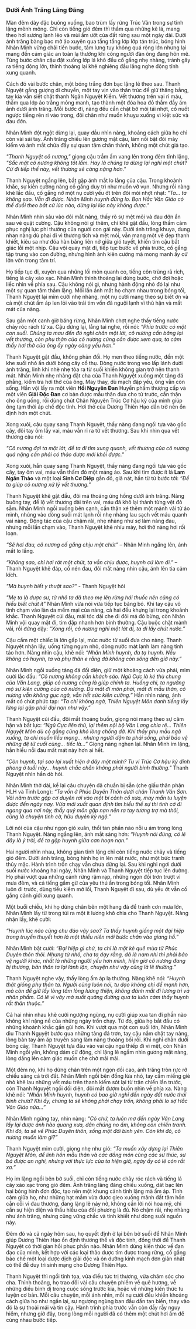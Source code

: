  ### Dưới Ánh Trăng Lãng Đãng
 
Màn đêm dày đặc buông xuống, bao trùm lấy rừng Trúc Vân trong sự tĩnh lặng mênh mông. Chỉ còn tiếng gió đêm thì thầm qua những kẽ lá, mang theo hơi sương lạnh lẽo và mùi ẩm ướt của đất rừng sau một ngày dài. Dưới ánh trăng bàng bạc mờ ảo xuyên qua tầng tầng lớp lớp tán trúc, bóng hình Nhân Minh vững chãi tiến bước, tấm lưng tuy không quá rộng lớn nhưng lại mang đến cảm giác an toàn lạ thường khi cõng người đàn ông đang hôn mê. Từng bước chân cậu đặt xuống lớp lá khô đều cố gắng nhẹ nhàng, tránh gây ra tiếng động lớn, thỉnh thoảng lại khẽ nghiêng đầu lắng nghe động tĩnh xung quanh.

Cách đó vài bước chân, một bóng trắng đơn bạc lặng lẽ theo sau. Thanh Nguyệt gắng gượng di chuyển, một tay vịn vào thân trúc để giữ thăng bằng, tay kia vẫn siết chặt thanh Ngân Nguyệt Kiếm. Vết thương trên vai rỉ máu, thấm qua lớp áo trắng mỏng manh, tạo thành một đóa hoa đỏ thẫm đầy ám ảnh dưới ánh trăng. Mỗi bước đi, nàng đều cắn chặt bờ môi tái nhợt, cố nuốt ngược tiếng rên rỉ vào trong, đôi chân như muốn khuỵu xuống vì kiệt sức và đau đớn.

Nhân Minh đột ngột dừng lại, quay đầu nhìn nàng, khoảng cách giữa họ chỉ còn vài sải tay. Ánh trăng chiếu lên gương mặt cậu, làm nổi bật đôi mày kiếm và ánh mắt chứa đầy sự quan tâm chân thành, không một chút giả tạo.

_"Thanh Nguyệt cô nương,"_ giọng cậu trầm ấm vang lên trong đêm tĩnh lặng, _"Sắc mặt cô nương không tốt lắm. Hay là chúng ta dừng lại nghỉ một chút? Cứ đi tiếp thế này, vết thương sẽ càng nặng hơn."_

Thanh Nguyệt ngẩng lên, bắt gặp ánh mắt lo lắng của cậu. Trong khoảnh khắc, sự kiên cường nàng cố gắng duy trì như muốn vỡ vụn. Nhưng rồi nàng khẽ lắc đầu, cố gắng nở một nụ cười yếu ớt trên đôi môi nhợt nhạt: _"Ta... ta không sao. Vẫn đi được. Nhân Minh huynh đừng lo. Bọn Hắc Vân Giáo có thể đuổi theo bất cứ lúc nào, dừng lại lúc này không được."_

Nhân Minh nhìn sâu vào đôi mắt nàng, thấy rõ sự mệt mỏi và đau đớn ẩn sau vẻ quật cường. Cậu không nói gì thêm, chỉ khẽ gật đầu, lòng thầm cảm phục nghị lực phi thường của người con gái này. Dưới ánh trăng khuya, dung nhan nàng dù phai đi vì thương tích và mệt mỏi, vẫn mang một vẻ đẹp thanh khiết, kiêu sa như đóa hàn băng liên nở giữa gió tuyết, khiến tim cậu bất giác lỗi một nhịp. Cậu vội quay mặt đi, tiếp tục bước về phía trước, cố gắng tập trung vào con đường, nhưng hình ảnh kiên cường mà mong manh ấy cứ lởn vởn trong tâm trí.

Họ tiếp tục đi, xuyên qua những lối mòn quanh co, tiếng côn trùng rả rích, tiếng lá cây xào xạc. Nhân Minh thỉnh thoảng lại dừng bước, chờ đợi hoặc liếc nhìn về phía sau. Cậu không nói gì, nhưng hành động nhỏ đó lại như một sự quan tâm thầm lặng. Mỗi lần ánh mắt họ chạm nhau trong bóng tối, Thanh Nguyệt lại mỉm cười nhẹ nhàng, một nụ cười mang theo sự biết ơn và cả một chút ấm áp len lỏi vào trái tim vốn đã nguội lạnh vì thù hận và mất mát của nàng.

Sau gần một canh giờ băng rừng, Nhân Minh chợt nghe thấy tiếng nước chảy róc rách từ xa. Cậu dừng lại, lắng tai nghe, rồi nói: _“Phía trước có một con suối. Chúng ta mau đến đó nghỉ chân một lát, cô nương cần băng lại vết thương, còn phụ thân của cô nương cũng cần được xem qua, ta cảm thấy hơi thở của ông ấy ngày càng yếu hơn.”_

Thanh Nguyệt gật đầu, không phản đối. Họ men theo tiếng nước, đến một khe suối nhỏ ẩn dưới bóng cây cổ thụ. Dòng nước trong veo lấp lánh dưới ánh trăng, linh khí nhè nhẹ tỏa ra từ suối khiến không gian trở nên thanh mát. Nhân Minh nhẹ nhàng đặt cha của Thanh Nguyệt xuống một tảng đá phẳng, kiểm tra hơi thở của ông. May thay, dù mạch đập yếu, ông vẫn còn sống. Hắn vội lấy ra một viên **Hồi Nguyên Đan** Huyền phẩm thượng cấp và một viên **Giải Độc Đan** cơ bản được mẫu thân đưa cho từ trước, cẩn thận cho ông uống, rồi dùng chút Chân Nguyên Trúc Cơ hậu kỳ của mình giúp ông tạm thời áp chế độc tính. Hơi thở của Dương Thiên Hạo dần trở nên ổn định hơn một chút.

Xong xuôi, cậu quay sang Thanh Nguyệt, thấy nàng đang ngồi tựa vào gốc cây, đôi tay ôm lấy vai, máu vẫn rỉ ra từ vết thương. Sau khi nhìn qua vết thương cậu nói:

_"Cô nương đợi ta một lát, để ta đi tìm xung quanh, vết thương của cô nương quá nặng cần phải có thảo dược mới khỏi được."_

Xong xuôi, hắn quay sang Thanh Nguyệt, thấy nàng đang ngồi tựa vào gốc cây, tay ôm vai, máu vẫn thấm đỏ một mảng áo. Sau khi tìm được ít lá **Lam Ngân Thảo** và một loại **Sinh Cơ Diệp** gần đó, giã nát, hắn từ từ bước tới: _“Để ta giúp cô nương xử lý vết thương.”_

Thanh Nguyệt khẽ gật đầu, đôi má thoáng ửng hồng dưới ánh trăng. Nàng buông tay, để lộ vết thương dài trên vai, máu đã khô lại thành từng vệt đỏ sẫm. Nhân Minh ngồi xuống bên cạnh, cẩn thận xé thêm một mảnh vải từ áo mình, nhúng vào dòng suối mát lạnh rồi nhẹ nhàng lau sạch vết máu quanh vai nàng. Động tác của cậu chậm rãi, nhẹ nhàng như sợ làm nàng đau, nhưng mỗi lần chạm vào, Thanh Nguyệt khẽ nhíu mày, hơi thở nàng hơi rối loạn.

_“Sẽ hơi đau, cô nương cố gắng chịu một chút”_ – Nhân Minh ngẩng lên, ánh mắt lo lắng.

_“Không sao, chỉ hơi rát một chút, ta vẫn chịu được, huynh cứ làm đi.”_ – Thanh Nguyệt khẽ đáp, cố nén đau, đôi mắt nàng nhìn cậu, ánh lên tia cảm kích.

_"Mà huynh biết y thuật sao?"_ - Thanh Nguyệt hỏi

_"Mẹ ta là dược sư, từ nhỏ ta đã theo mẹ lên rừng hái thuốc nên cũng có hiểu biết chút ít"_ Nhân Minh vừa nói vừa tiếp tục băng bó. Khi tay cậu vô tình chạm vào làn da mềm mại của nàng, cả hai đều khựng lại trong khoảnh khắc. Thanh Nguyệt cúi đầu, mái tóc dài che đi đôi má đỏ bừng, còn Nhân Minh vội quay mặt đi, tim đập nhanh hơn bình thường. Cậu buộc chặt mảnh vải, rồi đứng dậy: _“Xong rồi, cô nương nghỉ một lát đi, ta đi lấy chút nước.”_

Cậu cầm một chiếc lá lớn gấp lại, múc nước từ suối đưa cho nàng. Thanh Nguyệt nhận lấy, uống từng ngụm nhỏ, dòng nước mát lạnh làm nàng tỉnh táo hơn. Nàng nhìn cậu, khẽ nói: _“Nhân Minh huynh, đa tạ huynh. Nếu không có huynh, ta và phụ thân e rằng đã không còn sống đến giờ này.”_

Nhân Minh ngồi xuống tảng đá đối diện, giữ một khoảng cách vừa phải, mỉm cười lắc đầu: _“Cô nương không cần khách sáo. Ngũ Cực là kẻ thù chung của Văn Lang, giúp cô nương cũng là giúp chính ta. Huống chi, ta ngưỡng mộ sự kiên cường của cô nương. Dù mất đi môn phái, mất đi mẫu thân, cô nương vẫn không gục ngã, vẫn hết sức kiên cường.”_ Hắn nhìn nàng, ánh mắt có chút phức tạp: _“Ta chỉ không ngờ, Thiên Nguyệt Môn danh tiếng lẫy lừng lại gặp phải đại nạn như vậy.”_

Thanh Nguyệt cúi đầu, đôi mắt thoáng buồn, giọng nói mang theo sự căm hận và bất lực: _“Ngũ Cực liên thủ, lại thêm nội bộ Văn Lang chia rẽ… Thiên Nguyệt Môn dù cố gắng cũng khó lòng chống đỡ. Khi thấy phụ mẫu ngã xuống, ta chỉ muốn liều mạng… nhưng người dặn ta phải sống, phải bảo vệ những đệ tử cuối cùng… tiếc là…”_ Giọng nàng nghẹn lại. Nhân Minh im lặng, hắn hiểu nỗi đau mất mát này hơn ai hết.

_"Còn huynh, tại sao lại xuất hiện ở đây một mình? Tu vi Trúc Cơ hậu kỳ đỉnh phong ở tuổi này... huynh chắc chắn không phải người bình thường."_ Thanh Nguyệt nhìn hắn dò hỏi.

Nhân Minh thở dài, kể lại câu chuyện đã chuẩn bị sẵn (che giấu thân phận HLH và Tinh Long): _“Ta vốn ở Phúc Duyên Thôn dưới chân Thanh Vân Sơn. Vài năm trước gặp cơ duyên rơi vào một bí cảnh cổ xưa, may mắn tu luyện được đến ngày nay. Vừa mới xuất quan định tìm hiểu thế sự thì tình cờ đi ngang qua nơi này, thấy quý môn gặp nạn nên ra tay tương trợ mà thôi, cũng là chuyện tình cờ, hữu duyên kỳ ngộ.”_

Lời nói của cậu như ngọn gió xuân, thổi tan phần nào nỗi u ám trong lòng Thanh Nguyệt. Nàng ngẩng lên, ánh mắt sáng hơn: _“Huynh nói đúng, có lẽ đây là ý trời, để ta gặp huynh giữa cơn hoạn nạn.”_

Hai người nhìn nhau, không gian tĩnh lặng chỉ còn tiếng nước chảy và tiếng gió đêm. Dưới ánh trăng, bóng hình họ in lên mặt nước, như một bức tranh thủy mặc. Hành trình trốn chạy vẫn chưa dừng lại. Sau khi nghỉ ngơi dưới suối nước khoảng hai ngày, Nhân Minh và Thanh Nguyệt tiếp tục lên đường. Họ phải vượt qua những cánh rừng rậm rạp, những ngọn đồi trơn trượt vì mưa đêm, và cả tiếng gầm gừ của yêu thú ẩn trong bóng tối. Nhân Minh luôn đi trước, dùng tiểu kiếm mở lối, Thanh Nguyệt đi sau, dù yếu ớt vẫn cố gắng cảnh giới xung quanh.

Một buổi chiều, khi họ dừng chân bên một hang đá để tránh cơn mưa lớn, Nhân Minh lấy từ trong túi ra một ít lương khô chia cho Thanh Nguyệt. Nàng nhận lấy, khẽ cười: 

_“Huynh lúc nào cũng chu đáo vậy sao? Ta thấy huynh giống một đại hiệp trong truyền thuyết hơn là một thiếu niên mới bước chân vào giang hồ.”_

Nhân Minh bật cười: _“Đại hiệp gì chứ, ta chỉ là một kẻ quê mùa từ Phúc Duyên thôn thôi. Nhưng từ nhỏ, cha ta dạy rằng, đã là nam nhi thì phải bảo vệ người khác, nhất là những người yếu hơn mình, hiện giờ cô nương đang bị thương, bản thân ta lại lành lặn, chuyện như vậy cũng là lẽ thường.”_

Thanh Nguyệt nghe vậy, thấy lòng ấm áp lạ thường. Nàng khẽ nói: _“Huynh thật giống phụ thân ta. Người cũng luôn nói, tu đạo không chỉ để mạnh hơn, mà còn để giữ lấy lòng tấm lòng lương thiện, không đánh mất đi lương tri và nhân phẩm. Có lẽ vì vậy mà suốt quãng đường qua ta luôn cảm thấy huynh rất thân thuộc.”_

Cả hai nhìn nhau khẽ cười ngượng ngùng, nụ cười giúp xua tan đi phần nào không khí nặng nề của những ngày trốn chạy. Từ đó, giữa họ bắt đầu có những khoảnh khắc gần gũi hơn. Khi vượt qua một con suối lớn, Nhân Minh dìu Thanh Nguyệt bước qua những tảng đá trơn, tay cậu nắm chặt tay nàng, lòng bàn tay ấm áp truyền sang làm nàng thoáng bối rối. Khi nghỉ chân dưới bóng cây, Thanh Nguyệt tựa đầu vào vai cậu ngủ thiếp đi vì mệt, còn Nhân Minh ngồi yên, không dám cử động, chỉ lặng lẽ ngắm nhìn gương mặt nàng, lòng dâng lên cảm giác muốn che chở mãi mãi.

Một đêm nọ, khi họ dừng chân trên một ngọn đồi cao, ánh trăng tròn rực rỡ chiếu sáng cả trời đất. Nhân Minh ngồi bên đống lửa nhỏ, tay cầm miếng giẻ nhỏ khẽ lau những vết máu trên thanh kiếm sót lại từ trận chiến lần trước, còn Thanh Nguyệt ngồi đối diện, đôi mắt đượm buồn nhìn về phía xa. Nàng khẽ nói: _“Nhân Minh huynh, huynh có bao giờ nghĩ đến ngày đất nước thái bình chưa? Khi ấy, chúng ta sẽ không phải chạy trốn, không phải lo sợ Hắc Vân Giáo nữa…”_

Nhân Minh ngừng tay, nhìn nàng: _“Có chứ, ta luôn mơ đến ngày Văn Lang lấy lại được ánh hào quang xưa, dân chúng no ấm, không còn chiến tranh. Khi đó, ta sẽ về Phúc Duyên thôn, sống một đời bình yên. Còn khi đó, cô nương muốn làm gì?”_

Thanh Nguyệt mỉm cười, giọng nhẹ như gió: _“Ta muốn xây dựng lại Thiên Nguyệt Môn, để linh hồn mẫu thân và các đồng môn cùng các sư thúc, sư bá được an nghỉ, nhưng với thực lực của ta hiện giờ, ngày ấy có lẽ còn rất xa.”_

Họ im lặng ngồi bên bờ suối, chỉ còn tiếng nước chảy róc rách và tiếng lá cây xào xạc trong gió đêm. Ánh trăng lãng đãng chiếu xuống, dát bạc lên hai bóng hình đơn độc, tạo nên một khung cảnh tĩnh lặng mà ấm áp. Tình cảm giữa họ, như những hạt mầm vừa được gieo xuống mảnh đất tâm hồn cằn cỗi vì đau thương, đang lặng lẽ nảy nở, không cần lời nói hoa mỹ, chỉ cần sự hiện diện và thấu hiểu của đối phương là đủ. Nó chậm rãi, nhẹ nhàng như ánh trăng, nhưng cũng vững chắc và tinh khiết như dòng suối nguồn này.


Đêm đó và cả ngày hôm sau, họ quyết định ở lại bên bờ suối để Nhân Minh giúp Dương Thiên Hạo ổn định thương thế và độc tính, đồng thời để Thanh Nguyệt có thời gian hồi phục phần nào. Nhân Minh dùng kiến thức về đan đạo của mình, kết hợp với các loại thảo dược tìm được trong rừng, cố gắng bào chế một loại dược dịch giải độc và ôn dưỡng kinh mạch đơn giản nhất có thể để duy trì sinh mạng cho Dương Thiên Hạo. 

Thanh Nguyệt thì ngồi tĩnh tọa, vừa điều tức trị thương, vừa chăm sóc cho cha. Thỉnh thoảng, họ trao đổi vài câu chuyện phiếm về quê hương, về những điều bình dị trong cuộc sống trước kia, hoặc về những kiến thức tu luyện cơ bản. Mỗi câu chuyện, mỗi ánh nhìn, mỗi nụ cười đều khiến khoảng cách giữa họ như ngắn lại, sự ngượng ngùng ban đầu dần tan biến, thay vào đó là sự thoải mái và tin cậy. Hành trình phía trước vẫn còn đầy rẫy nguy hiểm, nhưng giờ đây, trong lòng mỗi người đã có thêm một chút hơi ấm để cùng nhau bước tiếp.


